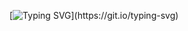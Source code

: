 [![Typing SVG](https://readme-typing-svg.herokuapp.com?font=Orbitron&size=30&duration=2500&pause=1000&color=0CFF1A&background=000000&center=true&vCenter=true&random=false&width=800&height=75&lines=Hi%2C+my+name+is+William.;This+is+my+GitHub+profile.)](https://git.io/typing-svg)
